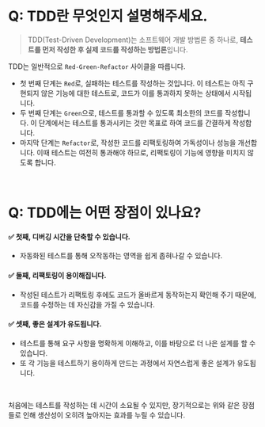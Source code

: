 # Q: TDD란 무엇인지 설명해주세요.
> TDD(Test-Driven Development)는 소프트웨어 개발 방법론 중 하나로, **테스트를 먼저 작성한 후 실제 코드를 작성하는 방법론**입니다.

TDD는 일반적으로 `Red-Green-Refactor` 사이클을 따릅니다. 
- 첫 번째 단계는 `Red`로, 실패하는 테스트를 작성하는 것입니다. 이 테스트는 아직 구현되지 않은 기능에 대한 테스트로, 코드가 이를 통과하지 못하는 상태에서 시작됩니다.
- 두 번째 단계는 `Green`으로, 테스트를 통과할 수 있도록 최소한의 코드를 작성합니다. 이 단계에서는 테스트를 통과시키는 것만 목표로 하여 코드를 간결하게 작성합니다.
- 마지막 단계는 `Refactor`로, 작성한 코드를 리팩토링하여 가독성이나 성능을 개선합니다. 이때 테스트는 여전히 통과해야 하므로, 리팩토링이 기능에 영향을 미치지 않도록 합니다.

<br/>

# Q: TDD에는 어떤 장점이 있나요? 

#### ✅ 첫째, 디버깅 시간을 단축할 수 있습니다. 
- 자동화된 테스트를 통해 오작동하는 영역을 쉽게 좁혀나갈 수 있습니다.

#### ✅ 둘째, 리팩토링이 용이해집니다. 
- 작성된 테스트가 리팩토링 후에도 코드가 올바르게 동작하는지 확인해 주기 때문에, 코드를 수정하는 데 자신감을 가질 수 있습니다.

#### ✅ 셋째, 좋은 설계가 유도됩니다. 
- 테스트를 통해 요구 사항을 명확하게 이해하고, 이를 바탕으로 더 나은 설계를 할 수 있습니다.
- 또 각 기능을 테스트하기 용이하게 만드는 과정에서 자연스럽게 좋은 설계가 유도됩니다.

<br/>

처음에는 테스트를 작성하는 데 시간이 소요될 수 있지만, 장기적으로는 위와 같은 장점들로 인해 생산성이 오히려 높아지는 효과를 누릴 수 있습니다.
